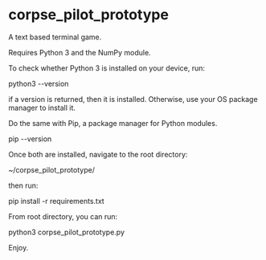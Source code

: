 # corpse_pilot_prototype

A text based terminal game.

Requires Python 3 and the NumPy module.

To check whether Python 3 is installed on your device, run:

  python3 --version

if a version is returned, then it is installed.
Otherwise, use your OS package manager to install it.

Do the same with Pip, a package manager for Python modules.

  pip --version

Once both are installed, navigate to the root directory:

  ~/corpse_pilot_prototype/

then run:

  pip install -r requirements.txt

From root directory, you can run:

  python3 corpse_pilot_prototype.py

Enjoy.
